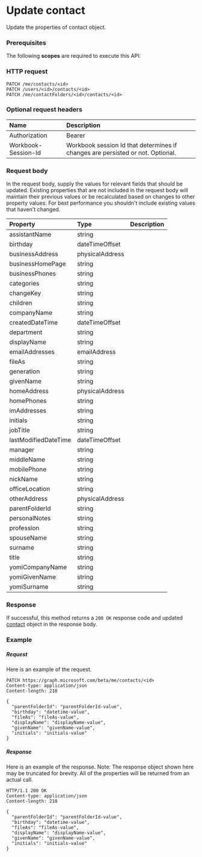 # Update contact

Update the properties of contact object.
### Prerequisites
The following **scopes** are required to execute this API: 
### HTTP request
<!-- { "blockType": "ignored" } -->
```http
PATCH /me/contacts/<id>
PATCH /users/<id>/contacts/<id>
PATCH /me/contactFolders/<id>/contacts/<id>
```
### Optional request headers
| Name       | Description|
|:-----------|:-----------|
| Authorization  | Bearer <code>|
| Workbook-Session-Id  | Workbook session Id that determines if changes are persisted or not. Optional.|

### Request body
In the request body, supply the values for relevant fields that should be updated. Existing properties that are not included in the request body will maintain their previous values or be recalculated based on changes to other property values. For best performance you shouldn't include existing values that haven't changed.

| Property	   | Type	|Description|
|:---------------|:--------|:----------|
|assistantName|string||
|birthday|dateTimeOffset||
|businessAddress|physicalAddress||
|businessHomePage|string||
|businessPhones|string||
|categories|string||
|changeKey|string||
|children|string||
|companyName|string||
|createdDateTime|dateTimeOffset||
|department|string||
|displayName|string||
|emailAddresses|emailAddress||
|fileAs|string||
|generation|string||
|givenName|string||
|homeAddress|physicalAddress||
|homePhones|string||
|imAddresses|string||
|initials|string||
|jobTitle|string||
|lastModifiedDateTime|dateTimeOffset||
|manager|string||
|middleName|string||
|mobilePhone|string||
|nickName|string||
|officeLocation|string||
|otherAddress|physicalAddress||
|parentFolderId|string||
|personalNotes|string||
|profession|string||
|spouseName|string||
|surname|string||
|title|string||
|yomiCompanyName|string||
|yomiGivenName|string||
|yomiSurname|string||

### Response
If successful, this method returns a `200 OK` response code and updated [contact](../resources/contact.md) object in the response body.
### Example
##### Request
Here is an example of the request.
<!-- {
  "blockType": "request",
  "name": "update_contact"
}-->
```http
PATCH https://graph.microsoft.com/beta/me/contacts/<id>
Content-type: application/json
Content-length: 210

{
  "parentFolderId": "parentFolderId-value",
  "birthday": "datetime-value",
  "fileAs": "fileAs-value",
  "displayName": "displayName-value",
  "givenName": "givenName-value",
  "initials": "initials-value"
}
```
##### Response
Here is an example of the response. Note: The response object shown here may be truncated for brevity. All of the properties will be returned from an actual call.
<!-- {
  "blockType": "response",
  "truncated": true,
  "@odata.type": "microsoft.graph.contact"
} -->
```http
HTTP/1.1 200 OK
Content-type: application/json
Content-length: 210

{
  "parentFolderId": "parentFolderId-value",
  "birthday": "datetime-value",
  "fileAs": "fileAs-value",
  "displayName": "displayName-value",
  "givenName": "givenName-value",
  "initials": "initials-value"
}
```

<!-- uuid: 8fcb5dbc-d5aa-4681-8e31-b001d5168d79
2015-10-25 14:57:30 UTC -->
<!-- {
  "type": "#page.annotation",
  "description": "Update contact",
  "keywords": "",
  "section": "documentation",
  "tocPath": ""
}-->